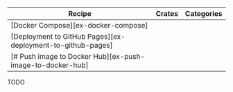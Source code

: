 | Recipe | Crates | Categories |
|--------|--------|------------|
| [Docker Compose][ex-docker-compose] |  |  |
| [Deployment to GitHub Pages][ex-deployment-to-github-pages] |  |  |
| [# Push image to Docker Hub][ex-push-image-to-docker-hub] |  |  |

<div class="hidden">
TODO
</div>
